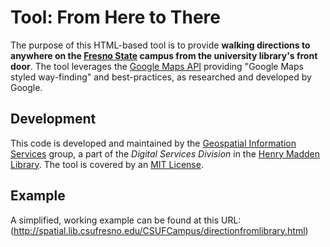 # Tool: From Here to There

The purpose of this HTML-based tool is to provide __walking directions to anywhere on the [Fresno State](http:www.fresnostate.edu) campus from the university
library's front door__. The tool leverages the [Google Maps API](https://developers.google.com/maps/) providing "Google Maps styled way-finding" and best-practices, as 
researched and developed by Google. 

## Development

This code is developed and maintained by the 
[Geospatial Information Services](https://library.fresnostate.edu/service/geospatial-information) group, a part of the *Digital Services Division* in the 
[Henry Madden Library](https://library.fresnostate.edu). The tool is covered by an [MIT License](http://choosealicense.com/).

## Example 

A simplified, working example can be found at this URL:
(http://spatial.lib.csufresno.edu/CSUFCampus/directionfromlibrary.html)
